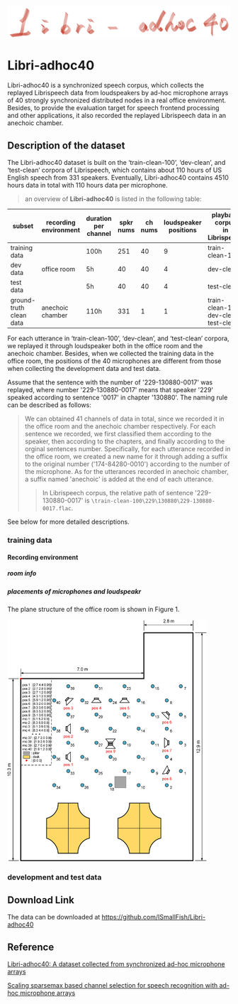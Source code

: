 <img src="https://github.com/ISmallFish/Libri-adhoc40/blob/main/images/Libri-adhoc40.png" width="800">

# Libri-adhoc40
  Libri-adhoc40 is a synchronized speech corpus, which collects the replayed Librispeech data from loudspeakers by ad-hoc microphone arrays of 40 strongly synchronized distributed nodes in a real office environment. Besides, to provide the evaluation target for speech frontend processing and other applications, it also recorded the replayed Librispeech data in an anechoic chamber.

## Description of the dataset
  The Libri-adhoc40 dataset is built on the ‘train-clean-100’, ‘dev-clean’, and ‘test-clean’ corpora of Librispeech, which contains about 110 hours of US English speech from 331 speakers. Eventually, Libri-adhoc40 contains 4510 hours data in total with 110 hours data per microphone.

> an overview of **Libri-adhoc40** is listed in the following table:
> 
<table>
<thead>
  <tr>
    <th>subset</th>
    <th>recording<br>environment</th>
    <th>duration<br>per channel</th>
    <th>spkr nums</th>
    <th>ch nums</th>
    <th>loudspeaker positions</th>
    <th>playback corpus<br>in Librispeech</th>
  </tr>
</thead>
<tbody>
  <tr>
    <td>training data</td>
    <td rowspan="3">office room<br></td>
    <td>100h</td>
    <td>251</td>
    <td>40</td>
    <td>9</td>
    <td>train-clean-100</td>
  </tr>
  <tr>
    <td>dev data</td>
    <td>5h</td>
    <td>40</td>
    <td>40</td>
    <td>4</td>
    <td>dev-clean</td>
  </tr>
  <tr>
    <td>test data</td>
    <td>5h</td>
    <td>40</td>
    <td>40</td>
    <td>4</td>
    <td>test-clean</td>
  </tr>
  <tr>
    <td>ground-truth clean data</td>
    <td>anechoic chamber</td>
    <td>110h</td>
    <td>331</td>
    <td>1</td>
    <td>1</td>
    <td>train-clean-100<br>dev-clean<br>test-clean</td>
  </tr>
</tbody>
</table>

  For each utterance in ‘train-clean-100’, ‘dev-clean’, and ‘test-clean’ corpora, we replayed it through loudspeaker both in the office room and the anechoic chamber. Besides, when we collected the training data in the office room, the positions of the 40 microphones are different from those when collecting the development data and test data. 

  Assume that the sentence with the number of '229-130880-0017' was replayed, where number '229-130880-0017' means that speaker '229' speaked according to sentence '0017' in chapter '130880'. The naming rule can be described as follows:
> We can obtained 41 channels of data in total, since we recorded it in the office room and the anechoic chamber respectively. For each sentence we recorded, we first classified them according to the speaker, then according to the chapters, and finally according to the orginal sentences number. Specifically, for each utterance recorded in the office room, we created a new name for it through adding a suffix to the original number ('174-84280-0010') according to the number of the microphone. As for the utterances recorded in anechoic chamber, a suffix named 'anechoic' is added at the end of each utterance.
>> In Librispeech corpus, the relative path of sentence '229-130880-0017' is `\train-clean-100\229\130880\229-130880-0017.flac`.

  See below for more detailed descriptions.

### training data

#### Recording environment

##### room info

##### placements of microphones and loudspeakr

The plane structure of the office room is shown in Figure 1.

<img src="https://github.com/ISmallFish/Libri-adhoc40/blob/main/images/train_rec_pic.jpg" width="450">

### development and test data


## Download Link
The data can be downloaded at https://github.com/ISmallFish/Libri-adhoc40

## Reference
[Libri-adhoc40: A dataset collected from synchronized ad-hoc microphone arrays](https://arxiv.org/abs/2103.15118)

[Scaling sparsemax based channel selection for speech recognition with ad-hoc microphone arrays](https://arxiv.org/abs/2103.15305)
